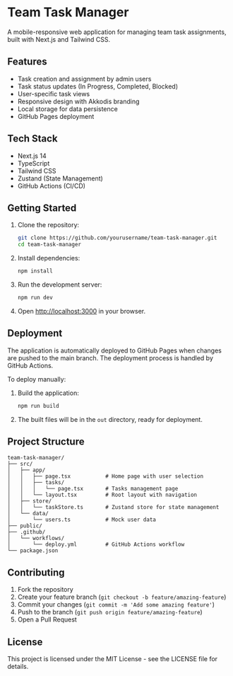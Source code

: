 # Team Task Manager

A mobile-responsive web application for managing team task assignments, built with Next.js and Tailwind CSS.

## Features

- Task creation and assignment by admin users
- Task status updates (In Progress, Completed, Blocked)
- User-specific task views
- Responsive design with Akkodis branding
- Local storage for data persistence
- GitHub Pages deployment

## Tech Stack

- Next.js 14
- TypeScript
- Tailwind CSS
- Zustand (State Management)
- GitHub Actions (CI/CD)

## Getting Started

1. Clone the repository:
   ```bash
   git clone https://github.com/yourusername/team-task-manager.git
   cd team-task-manager
   ```

2. Install dependencies:
   ```bash
   npm install
   ```

3. Run the development server:
   ```bash
   npm run dev
   ```

4. Open [http://localhost:3000](http://localhost:3000) in your browser.

## Deployment

The application is automatically deployed to GitHub Pages when changes are pushed to the main branch. The deployment process is handled by GitHub Actions.

To deploy manually:

1. Build the application:
   ```bash
   npm run build
   ```

2. The built files will be in the `out` directory, ready for deployment.

## Project Structure

```
team-task-manager/
├── src/
│   ├── app/
│   │   ├── page.tsx           # Home page with user selection
│   │   ├── tasks/
│   │   │   └── page.tsx       # Tasks management page
│   │   └── layout.tsx         # Root layout with navigation
│   ├── store/
│   │   └── taskStore.ts       # Zustand store for state management
│   └── data/
│       └── users.ts           # Mock user data
├── public/
├── .github/
│   └── workflows/
│       └── deploy.yml         # GitHub Actions workflow
└── package.json
```

## Contributing

1. Fork the repository
2. Create your feature branch (`git checkout -b feature/amazing-feature`)
3. Commit your changes (`git commit -m 'Add some amazing feature'`)
4. Push to the branch (`git push origin feature/amazing-feature`)
5. Open a Pull Request

## License

This project is licensed under the MIT License - see the LICENSE file for details. 